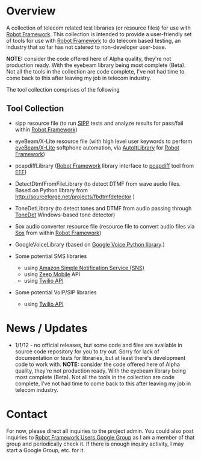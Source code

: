 # Overview #

A collection of telecom related test libraries (or resource files) for use with [Robot Framework](http://www.robotframework.org). This collection is intended to provide a user-friendly set of tools for use with [Robot Framework](http://www.robotframework.org) to do telecom based testing, an industry that so far has not catered to non-developer user-base.

**NOTE:** consider the code offered here of Alpha quality, they're not production ready. With the eyebeam library being most complete (Beta). Not all the tools in the collection are code complete, I've not had time to come back to this after leaving my job in telecom industry.

The tool collection comprises of the following

## Tool Collection ##

  * sipp resource file (to run [SIPP](http://sipp.sourceforge.net) tests and analyze results for pass/fail within [Robot Framework](http://www.robotframework.org))

  * eyeBeam/X-Lite resource file (with high level user keywords to perform [eyeBeam/X-Lite](http://www.counterpath.com/x-lite.html) softphone automation, via [AutoItLibrary](http://code.google.com/p/robotframework-autoitlibrary/) for [Robot Framework](http://www.robotframework.org))

  * pcapdiffLibrary ([Robot Framework](http://www.robotframework.org) library interface to [pcapdiff](http://www.eff.org/testyourisp/pcapdiff) tool from [EFF](http://www.eff.org))

  * DetectDtmfFromFileLibrary (to detect DTMF from wave audio files. Based on Python library from http://sourceforge.net/projects/fbdtmfdetector )

  * ToneDetLibrary (to detect tones and DTMF from audio passing through [ToneDet](http://www.nch.com.au/action/misc.html) Windows-based tone detector)

  * Sox audio converter resource file (resource file to convert audio files via [Sox](http://sox.sourceforge.net) from within [Robot Framework](http://www.robotframework.org))

  * GoogleVoiceLibrary (based on [Google Voice Python library](http://code.google.com/p/pygooglevoice/).)

  * Some potential SMS libraries
    * using [Amazon Simple Notification Service (SNS)](http://aws.amazon.com/sns/)
    * using [Zeep Mobile](http://www.zeepmobile.com/developers/) API
    * using [Twilio API](http://www.twilio.com/api)

  * Some potential VoIP/SIP libraries
    * using [Twilio API](http://www.twilio.com/api)


# News / Updates #

  * 1/1/12 - no official releases, but some code and files are available in source code repository for you to try out. Sorry for lack of documentation or tests for libraries, but at least there's development code to work with. **NOTE:** consider the code offered here of Alpha quality, they're not production ready. With the eyebeam library being most complete (Beta). Not all the tools in the collection are code complete, I've not had time to come back to this after leaving my job in telecom industry.

# Contact #

For now, please direct all inquiries to the project admin. You could also post inquiries to [Robot Framework Users Google Group](http://groups.google.com/group/robotframework-users) as I am a member of that group and periodically check it. If there is enough inquiry activity, I may start a Google Group, etc. for it.